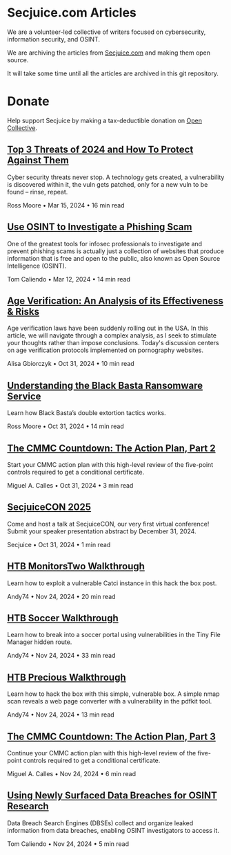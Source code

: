 # Secjuice.com Articles

We are a volunteer-led collective of writers focused on cybersecurity, information security, and OSINT.

We are archiving the articles from [Secjuice.com](https://www.secjuice.com) and making them open source.

It will take some time until all the articles are archived in this git repository.

# Donate

Help support Secjuice by making a tax-deductible donation on [Open Collective](https://opencollective.com/secjuice).

## [Top 3 Threats of 2024 and How To Protect Against Them](./posts/2024-03-15T11-13-24-000Z.md)

Cyber security threats never stop. A technology gets created, a vulnerability is discovered within it, the vuln gets patched, only for a new vuln to be found – rinse, repeat.

Ross Moore • Mar 15, 2024 • 16 min read

## [Use OSINT to Investigate a Phishing Scam](./posts/2024-03-13T00-48-39-000Z.md)

One of the greatest tools for infosec professionals to investigate and prevent phishing scams is actually just a collection of websites that produce information that is free and open to the public, also known as Open Source Intelligence (OSINT).

Tom Caliendo • Mar 12, 2024 • 14 min read

## [Age Verification: An Analysis of its Effectiveness & Risks](./posts/2024-10-31T15-27-58-000Z.md)

Age verification laws have been suddenly rolling out in the USA. In this article, we will navigate through a complex analysis, as I seek to stimulate your thoughts rather than impose conclusions. Today's discussion centers on age verification protocols implemented on pornography websites.

Alisa Gbiorczyk • Oct 31, 2024 • 10 min read

## [Understanding the Black Basta Ransomware Service](./posts/2024-10-31T15-28-13-000Z.md)

Learn how Black Basta’s double extortion tactics works.

Ross Moore • Oct 31, 2024 • 14 min read

## [The CMMC Countdown: The Action Plan, Part 2](./posts/2024-10-31T15-28-44-000Z.md)

Start your CMMC action plan with this high-level review of the five-point controls required to get a conditional certificate.

Miguel A. Calles • Oct 31, 2024 • 3 min read

## [SecjuiceCON 2025](./posts/2024-10-31T15-28-57-000Z.md)

Come and host a talk at SecjuiceCON, our very first virtual conference! Submit your speaker presentation abstract by December 31, 2024.

Secjuice • Oct 31, 2024 • 1 min read

## [HTB MonitorsTwo Walkthrough](./posts/2024-11-24T20-01-25-000Z.md)

Learn how to exploit a vulnerable Catci instance in this hack the box post.

Andy74 • Nov 24, 2024 • 20 min read

## [HTB Soccer Walkthrough](./posts/2024-11-25T03-04-52-000Z.md)

Learn how to break into a soccer portal using vulnerabilities in the Tiny File Manager hidden route.

Andy74 • Nov 24, 2024 • 33 min read

## [HTB Precious Walkthrough](./posts/2024-11-25T03-05-10-000Z.md)

Learn how to hack the box with this simple, vulnerable box. A simple nmap scan reveals a web page converter with a vulnerability in the pdfkit tool.

Andy74 • Nov 24, 2024 • 13 min read

## [The CMMC Countdown: The Action Plan, Part 3](./posts/2024-11-25T03-05-26-000Z.md)

Continue your CMMC action plan with this high-level review of the five-point controls required to get a conditional certificate.

Miguel A. Calles • Nov 24, 2024 • 6 min read

## [Using Newly Surfaced Data Breaches for OSINT Research](./posts/2024-11-25T03-05-38-000Z.md)

Data Breach Search Engines (DBSEs) collect and organize leaked information from data breaches, enabling OSINT investigators to access it.

Tom Caliendo • Nov 24, 2024 • 5 min read
